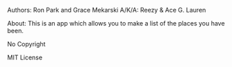 Authors: Ron Park and Grace Mekarski
A/K/A: Reezy & Ace G. Lauren

About: This is an app which allows you to make a list of the places you have been.

No Copyright

MIT License 
